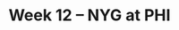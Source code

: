 ---
layout: game
title: Week 12 – NYG at PHI
season: 2018
game_id: 2018_12_NYG_PHI
away_team: NYG
home_team: PHI
---